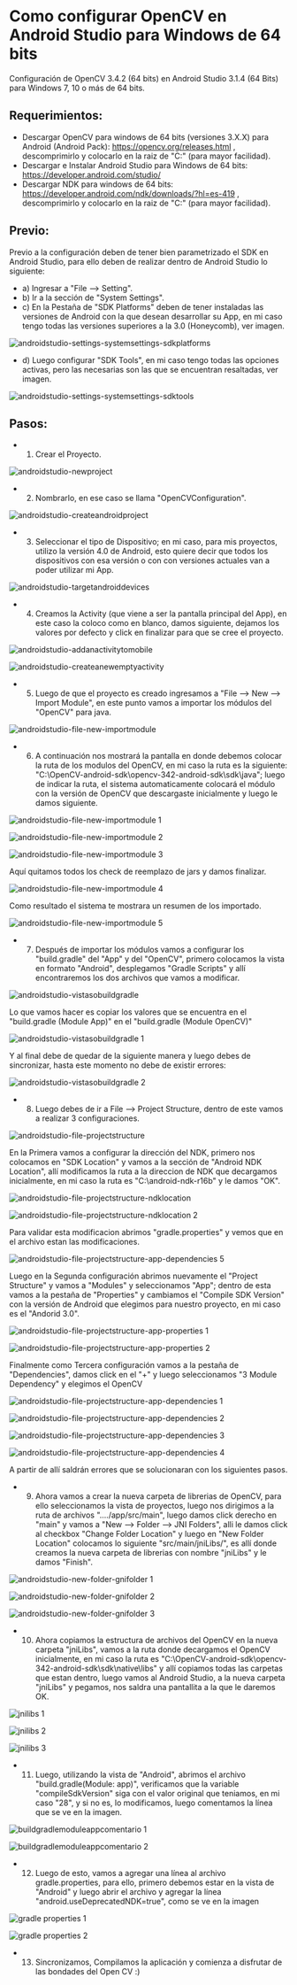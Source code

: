 # Como configurar OpenCV en Android Studio para Windows de 64 bits

Configuración de OpenCV 3.4.2 (64 bits) en Android Studio 3.1.4 (64 Bits) para Windows 7, 10 o más de 64 bits.

## Requerimientos:

- Descargar OpenCV para windows de 64 bits (versiones 3.X.X) para Android (Android Pack): https://opencv.org/releases.html , descomprimirlo y colocarlo en la raiz de "C:" (para mayor facilidad).
- Descargar e Instalar Android Studio para Windows de 64 bits: https://developer.android.com/studio/
- Descargar NDK para windows de 64 bits: https://developer.android.com/ndk/downloads/?hl=es-419 , descomprimirlo y colocarlo en la raiz de "C:" (para mayor facilidad).

## Previo:

Previo a la configuración deben de tener bien parametrizado el SDK en Android Studio, para ello deben de realizar dentro de Android Studio lo siguiente:
- a) Ingresar a "File --> Setting".
- b) Ir a la sección de "System Settings".
- c) En la Pestaña de "SDK Platforms" deben de tener instaladas las versiones de Android con la que desean desarrollar su App, en mi caso tengo todas las versiones superiores a la 3.0 (Honeycomb), ver imagen.

![androidstudio-settings-systemsettings-sdkplatforms](https://user-images.githubusercontent.com/31372472/44683648-899e9100-aa0c-11e8-8405-95160e9464b9.png)

- d) Luego configurar "SDK Tools", en mi caso tengo todas las opciones activas, pero las necesarias son las que se encuentran resaltadas, ver imagen.

![androidstudio-settings-systemsettings-sdktools](https://user-images.githubusercontent.com/31372472/44684655-40037580-aa0f-11e8-9c9b-f38e8c5cba42.png)

## Pasos:

- 1) Crear el Proyecto.

![androidstudio-newproject](https://user-images.githubusercontent.com/31372472/44685662-a1c4df00-aa11-11e8-8f95-5c7555efa75e.png)

- 2) Nombrarlo, en ese caso se llama "OpenCVConfiguration".

![androidstudio-createandroidproject](https://user-images.githubusercontent.com/31372472/44685833-0bdd8400-aa12-11e8-8b19-f02ad5da7f86.png)

- 3) Seleccionar el tipo de Dispositivo; en mi caso, para mis proyectos, utilizo la versión 4.0 de Android, esto quiere decir que todos los dispositivos con esa versión o con con versiones actuales van a poder utilizar mi App.

![androidstudio-targetandroiddevices](https://user-images.githubusercontent.com/31372472/44685957-56f79700-aa12-11e8-82ed-91772b17cfaf.png)

- 4) Creamos la Activity (que viene a ser la pantalla principal del App), en este caso la coloco como en blanco, damos siguiente, dejamos los valores por defecto y click en finalizar para que se cree el proyecto.

![androidstudio-addanactivitytomobile](https://user-images.githubusercontent.com/31372472/44685993-7393cf00-aa12-11e8-9238-844947bf655b.png)

![androidstudio-createanewemptyactivity](https://user-images.githubusercontent.com/31372472/44686017-84dcdb80-aa12-11e8-9998-0491aea5b324.png)

- 5) Luego de que el proyecto es creado ingresamos a "File --> New  --> Import Module", en este punto vamos a importar los módulos del "OpenCV" para java.

![androidstudio-file-new-importmodule](https://user-images.githubusercontent.com/31372472/44686966-7fcd5b80-aa15-11e8-8603-de91283a861e.png)

- 6) A continuación nos mostrará la pantalla en donde debemos colocar la ruta de los modulos del OpenCV, en mi caso la ruta es la siguiente: "C:\OpenCV-android-sdk\opencv-342-android-sdk\sdk\java"; luego de indicar la ruta, el sistema automaticamente colocará el módulo con la versión de OpenCV que descargaste inicialmente y luego le damos siguiente.

![androidstudio-file-new-importmodule 1](https://user-images.githubusercontent.com/31372472/44686986-8d82e100-aa15-11e8-8107-4b3cbcc51ca1.png)

![androidstudio-file-new-importmodule 2](https://user-images.githubusercontent.com/31372472/44686999-95db1c00-aa15-11e8-9067-51e37bfd48cc.png)

![androidstudio-file-new-importmodule 3](https://user-images.githubusercontent.com/31372472/44687000-95db1c00-aa15-11e8-90d9-60cef5378e55.png)

Aquí quitamos todos los check de reemplazo de jars y damos finalizar.

![androidstudio-file-new-importmodule 4](https://user-images.githubusercontent.com/31372472/44687001-95db1c00-aa15-11e8-9de1-7f08462af57c.png)

Como resultado el sistema te mostrara un resumen de los importado.

![androidstudio-file-new-importmodule 5](https://user-images.githubusercontent.com/31372472/44687002-9673b280-aa15-11e8-9389-f9fae27076af.png)

- 7) Después de importar los módulos vamos a configurar los "build.gradle" del "App" y del "OpenCV", primero colocamos la vista en formato "Android", desplegamos "Gradle Scripts" y allí encontraremos los dos archivos que vamos a modificar.

![androidstudio-vistasobuildgradle](https://user-images.githubusercontent.com/31372472/44688651-89a58d80-aa1a-11e8-89ba-8b558bb62ef4.png)

Lo que vamos hacer es copiar los valores que se encuentra en el "build.gradle (Module App)" en el "build.gradle (Module OpenCV)"

![androidstudio-vistasobuildgradle 1](https://user-images.githubusercontent.com/31372472/44688668-90cc9b80-aa1a-11e8-8a5d-490d4e4f616b.png)

Y al final debe de quedar de la siguiente manera y luego debes de sincronizar, hasta este momento no debe de existir errores:

![androidstudio-vistasobuildgradle 2](https://user-images.githubusercontent.com/31372472/44688669-90cc9b80-aa1a-11e8-8c86-b2242fb7fef2.png)

- 8) Luego debes de ir a File --> Project Structure, dentro de este vamos a realizar 3 configuraciones.

![androidstudio-file-projectstructure](https://user-images.githubusercontent.com/31372472/44690671-50bce700-aa21-11e8-87f2-cdbb9ebab346.png)

En la Primera vamos a configurar la dirección del NDK, primero nos colocamos en "SDK Location" y vamos a la sección de "Android NDK Location", allí modificamos la ruta a la direccion de NDK que decargamos inicialmente, en mi caso la ruta es "C:\android-ndk-r16b" y le damos "OK".

![androidstudio-file-projectstructure-ndklocation](https://user-images.githubusercontent.com/31372472/44690682-51557d80-aa21-11e8-9937-8ebf662f7b7d.png)

![androidstudio-file-projectstructure-ndklocation 2](https://user-images.githubusercontent.com/31372472/44690681-51557d80-aa21-11e8-9a61-8ed4cc1bbfb7.png)

Para validar esta modificacion abrimos "gradle.properties" y vemos que en el archivo estan las modificaciones.

![androidstudio-file-projectstructure-app-dependencies 5](https://user-images.githubusercontent.com/31372472/44690678-51557d80-aa21-11e8-8efa-42028b70a209.png)

Luego en la Segunda configuración abrimos nuevamente el "Project Structure" y vamos a "Modules" y seleccionamos "App"; dentro de esta vamos a la pestaña de "Properties" y cambiamos el "Compile SDK Version" con la versión de Android que elegimos para nuestro proyecto, en mi caso es el "Andorid 3.0".

![androidstudio-file-projectstructure-app-properties 1](https://user-images.githubusercontent.com/31372472/44690679-51557d80-aa21-11e8-92aa-6c40147aa520.png)

![androidstudio-file-projectstructure-app-properties 2](https://user-images.githubusercontent.com/31372472/44690680-51557d80-aa21-11e8-82e9-1c33ef160729.png)

Finalmente como Tercera configuración vamos a la pestaña de "Dependencies", damos click en el "+" y luego seleccionamos "3 Module Dependency" y elegimos el OpenCV

![androidstudio-file-projectstructure-app-dependencies 1](https://user-images.githubusercontent.com/31372472/44690673-50bce700-aa21-11e8-9649-f745f94d6de8.png)

![androidstudio-file-projectstructure-app-dependencies 2](https://user-images.githubusercontent.com/31372472/44690674-50bce700-aa21-11e8-935a-823f8098c9e8.png)

![androidstudio-file-projectstructure-app-dependencies 3](https://user-images.githubusercontent.com/31372472/44690675-50bce700-aa21-11e8-9ed6-651d51f242d1.png)

![androidstudio-file-projectstructure-app-dependencies 4](https://user-images.githubusercontent.com/31372472/44690676-50bce700-aa21-11e8-8d70-b17ded76a739.png)

A partir de allí saldrán errores que se solucionaran con los siguientes pasos.

- 9) Ahora vamos a crear la nueva carpeta de librerias de OpenCV, para ello seleccionamos la vista de proyectos, luego nos dirigimos a la ruta de archivos "..../app/src/main", luego damos click derecho en "main" y vamos a "New --> Folder --> JNI Folders", alli le damos click al checkbox "Change Folder Location" y luego en "New Folder Location" colocamos lo siguiente "src/main/jniLibs/", es allí donde creamos la nueva carpeta de librerias con nombre "jniLibs" y le damos "Finish".

![androidstudio-new-folder-gnifolder 1](https://user-images.githubusercontent.com/31372472/44692320-fb380880-aa27-11e8-9a49-34f72297b24d.png)

![androidstudio-new-folder-gnifolder 2](https://user-images.githubusercontent.com/31372472/44692207-7220d180-aa27-11e8-8abf-c633a7428c94.png)

![androidstudio-new-folder-gnifolder 3](https://user-images.githubusercontent.com/31372472/44692208-7220d180-aa27-11e8-82a4-f37f26f4f49e.png)

- 10) Ahora copiamos la estructura de archivos del OpenCV en la nueva carpeta "jniLibs", vamos a la ruta donde decargamos el OpenCV inicialmente, en mi caso la ruta es "C:\OpenCV-android-sdk\opencv-342-android-sdk\sdk\native\libs" y allí copiamos todas las carpetas que estan dentro, luego vamos al Android Studio, a la nueva carpeta "jniLibs" y pegamos, nos saldra una pantallita a la que le daremos OK.

![jnilibs 1](https://user-images.githubusercontent.com/31372472/44692969-15bfb100-aa2b-11e8-9816-3e338b7cd9e1.png)

![jnilibs 2](https://user-images.githubusercontent.com/31372472/44692970-16584780-aa2b-11e8-98ce-c39a84b27f27.png)

![jnilibs 3](https://user-images.githubusercontent.com/31372472/44692972-16584780-aa2b-11e8-9f76-aa63ecf7d303.png)

- 11) Luego, utilizando la vista de "Android", abrimos el archivo "build.gradle(Module: app)", verificamos que la variable "compileSdkVersion" siga con el valor original que teniamos, en mi caso "28", y si no es, lo modificamos, luego comentamos la línea que se ve en la imagen.

![buildgradlemoduleappcomentario 1](https://user-images.githubusercontent.com/31372472/44693695-443f8b00-aa2f-11e8-9f17-c9ec153a5d7a.png)

![buildgradlemoduleappcomentario 2](https://user-images.githubusercontent.com/31372472/44693696-443f8b00-aa2f-11e8-9b43-9c47e6c95705.png)

- 12) Luego de esto, vamos a agregar una línea al archivo gradle.properties, para ello, primero debemos estar en la vista de "Android" y luego abrir el archivo y agregar la línea "android.useDeprecatedNDK=true", como se ve en la imagen

![gradle properties 1](https://user-images.githubusercontent.com/31372472/44693464-d0e94980-aa2d-11e8-9c2a-59d7bef39312.png)

![gradle properties 2](https://user-images.githubusercontent.com/31372472/44693465-d0e94980-aa2d-11e8-9c8f-34bbb79654cb.png)

- 13) Sincronizamos, Compilamos la aplicación y comienza a disfrutar de las bondades del Open CV :)
